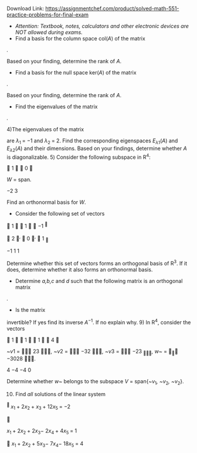 Download Link: https://assignmentchef.com/product/solved-math-551-practice-problems-for-final-exam
<br>
<ul>

 <li><em>Attention: Textbook, notes, calculators and other electronic devices are NOT allowed during exams.</em></li>

 <li>Find a basis for the column space col(<em>A</em>) of the matrix</li>

</ul>

<em> .</em>

Based on your finding, determine the rank of <em>A</em>.

<ul>

 <li>Find a basis for the null space ker(<em>A</em>) of the matrix</li>

</ul>

<em> .</em>

Based on your finding, determine the rank of <em>A</em>.

<ul>

 <li>Find the eigenvalues of the matrix</li>

</ul>

<em> .</em>

4)The eigenvalues of the matrix

are <em>λ</em><sub>1 </sub>= −1 and <em>λ</em><sub>2 </sub>= 2. Find the corresponding eigenspaces <em>E<sub>λ</sub></em><sub>1</sub>(<em>A</em>) and <em>E<sub>λ</sub></em><sub>2</sub>(<em>A</em>) and their dimensions. Based on your findings, determine whether <em>A </em>is diagonalizable. 5) Consider the following subspace in R<sup>4</sup>:

 1   0 

<em>W </em>= span<em>.</em>

−2              3

Find an orthonormal basis for <em>W</em>.

<ul>

 <li>Consider the following set of vectors</li>

</ul>

 1   1   −1 <sup></sup>

 2 <em><sup>, </sup></em> 0 <em><sup>, </sup></em> 1 <sub></sub>

−1              1               1

Determine whether this set of vectors forms an orthogonal basis of R<sup>3</sup>. If it does, determine whether it also forms an orthonormal basis.

<ul>

 <li>Determine <em>a,b,c </em>and <em>d </em>such that the following matrix is an orthogonal matrix</li>

</ul>

<em> .</em>

<ul>

 <li>Is the matrix</li>

</ul>

invertible? If yes find its inverse <em>A</em><sup>−1</sup>. If no explain why. 9) In R<sup>4</sup>, consider the vectors

 1                     1                       1                       4 

<em>~v</em>1 =  23 <em>, ~v</em>2 =  −32 <em>, ~v</em>3 =  −23 <sub></sub><em>, w~ </em>= <sub></sub> −3028 <em>.</em>

4                          −4                          −4                            0

Determine whether <em>w~ </em>belongs to the subspace <em>V </em>= span{<em>~v</em><sub>1</sub><em>, ~v</em><sub>2</sub><em>, ~v</em><sub>2</sub>}.

10) Find <em>all </em>solutions of the linear system

<sup> </sup><em>x</em><sub>1 </sub>+ 2<em>x</em><sub>2 </sub>+ <em>x</em><sub>3 </sub>+ 12<em>x</em><sub>5 </sub>= −2



<em>x</em><sub>1 </sub>+ 2<em>x</em><sub>2 </sub>+ 2<em>x</em><sub>3</sub>− 2<em>x</em><sub>4 </sub>+ 4<em>x</em><sub>5 </sub>= 1

 <em>x</em><sub>1 </sub>+ 2<em>x</em><sub>2 </sub>+ 5<em>x</em><sub>3</sub>− 7<em>x</em><sub>4</sub>− 18<em>x</em><sub>5 </sub>= 4